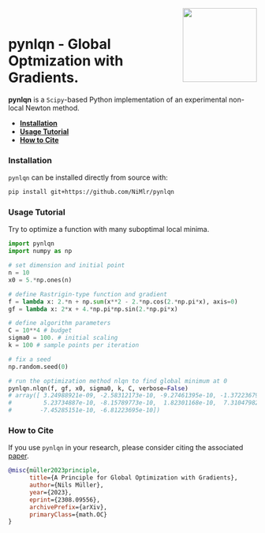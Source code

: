 <a href="https://github.com/NiMlr/pynlqn">
  <img align="right" width="150" height="150" src="https://github.com/mdp-toolkit/mdp-toolkit/assets/39880630/9795e7ca-35aa-4191-bd07-60e10b5438c1"><br>
</a>


# pynlqn - Global Optmization with Gradients.

**pynlqn** is a `Scipy`-based Python implementation of an experimental
non-local Newton method.

- [**Installation**](https://github.com/NiMlr/pynlqn#installation)
- [**Usage Tutorial**](https://github.com/NiMlr/pynlqn#usage-tutorial)
- [**How to Cite**](https://github.com/NiMlr/pynlqn#how-to-cite)

### Installation

`pynlqn` can be installed directly from source with:
```sh
pip install git+https://github.com/NiMlr/pynlqn
```


### Usage Tutorial

Try to optimize a function with many suboptimal local minima.
```python
import pynlqn
import numpy as np

# set dimension and initial point
n = 10
x0 = 5.*np.ones(n)

# define Rastrigin-type function and gradient
f = lambda x: 2.*n + np.sum(x**2 - 2.*np.cos(2.*np.pi*x), axis=0)
gf = lambda x: 2*x + 4.*np.pi*np.sin(2.*np.pi*x)

# define algorithm parameters
C = 10**4 # budget
sigma0 = 100. # initial scaling
k = 100 # sample points per iteration

# fix a seed
np.random.seed(0)

# run the optimization method nlqn to find global minimum at 0
pynlqn.nlqn(f, gf, x0, sigma0, k, C, verbose=False)
# array([ 3.24988921e-09, -2.58312173e-10, -9.27461395e-10, -1.37223679e-09,
#         5.23734887e-10, -8.15789773e-10,  1.82301168e-10,  7.31047982e-10,
#        -7.45285151e-10, -6.81223695e-10])
```


### How to Cite

If you use `pynlqn` in your research, please consider citing the associated [paper](https://arxiv.org/abs/2308.09556).

```bibtex
@misc{müller2023principle,
      title={A Principle for Global Optimization with Gradients}, 
      author={Nils Müller},
      year={2023},
      eprint={2308.09556},
      archivePrefix={arXiv},
      primaryClass={math.OC}
}
```
